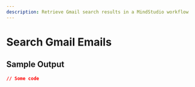 ```yaml
---
description: Retrieve Gmail search results in a MindStudio workflow
---
```


# Search Gmail Emails

## Sample Output

```json
// Some code
```
